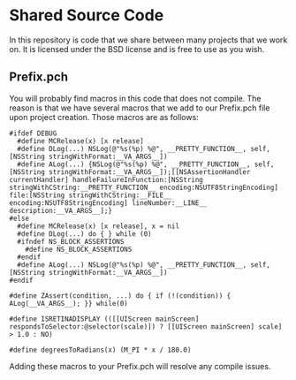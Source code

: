 # Shared Source Code #

In this repository is code that we share between many projects that we work on.  It is licensed under the BSD license and is free to use as you wish. 

## Prefix.pch ##

You will probably find macros in this code that does not compile.  The reason is that we have several macros that we add to our Prefix.pch file upon project creation.  Those macros are as follows:

    #ifdef DEBUG
      #define MCRelease(x) [x release]
      #define DLog(...) NSLog(@"%s(%p) %@", __PRETTY_FUNCTION__, self, [NSString stringWithFormat:__VA_ARGS__])
      #define ALog(...) {NSLog(@"%s(%p) %@", __PRETTY_FUNCTION__, self, [NSString stringWithFormat:__VA_ARGS__]);[[NSAssertionHandler currentHandler] handleFailureInFunction:[NSString stringWithCString:__PRETTY_FUNCTION__ encoding:NSUTF8StringEncoding] file:[NSString stringWithCString:__FILE__ encoding:NSUTF8StringEncoding] lineNumber:__LINE__ description:__VA_ARGS__];}
    #else
      #define MCRelease(x) [x release], x = nil
      #define DLog(...) do { } while (0)
      #ifndef NS_BLOCK_ASSERTIONS
        #define NS_BLOCK_ASSERTIONS
      #endif
      #define ALog(...) NSLog(@"%s(%p) %@", __PRETTY_FUNCTION__, self, [NSString stringWithFormat:__VA_ARGS__])
    #endif

    #define ZAssert(condition, ...) do { if (!(condition)) { ALog(__VA_ARGS__); }} while(0)

    #define ISRETINADISPLAY (([[UIScreen mainScreen] respondsToSelector:@selector(scale)]) ? [[UIScreen mainScreen] scale] > 1.0 : NO)

    #define degreesToRadians(x) (M_PI * x / 180.0)

Adding these macros to your Prefix.pch will resolve any compile issues.
